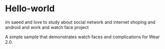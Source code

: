 # Hello-world

im saeed and love to study about social network and internet shoping and android and work and watch face project

A simple sample that demonstrates watch faces and complications for Wear 2.0.
